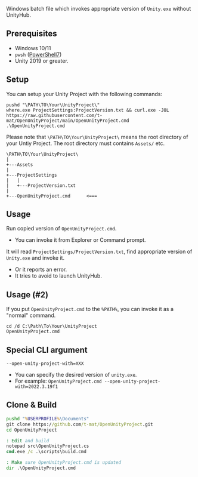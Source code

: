 ﻿Windows batch file which invokes appropriate version of `Unity.exe` without UnityHub.


Prerequisites
-------------

- Windows 10/11
- `pwsh` ([PowerShell7](https://microsoft.com/PowerShell))
- Unity 2019 or greater.


Setup
-----

You can setup your Unity Project with the following commands:

```
pushd "\PATH\TO\Your\UnityProject\"
where.exe ProjectSettings:ProjectVersion.txt && curl.exe -JOL https://raw.githubusercontent.com/t-mat/OpenUnityProject/main/OpenUnityProject.cmd
.\OpenUnityProject.cmd
```

Please note that `\PATH\TO\Your\UnityProject\` means the root directory of your Untiy Project.
The root directory must contains `Assets/` etc.

```
\PATH\TO\Your\UnityProject\
|
+---Assets
|
+---ProjectSettings
|   |
|   +---ProjectVersion.txt
|
+---OpenUnityProject.cmd      <===
```


Usage
-----

Run copied version of `OpenUnityProject.cmd`.
  - You can invoke it from Explorer or Command prompt.

It will read `ProjectSettings/ProjectVersion.txt`, find appropriate version of `Unity.exe` and invoke it.
  - Or it reports an error.
  - It tries to avoid to launch UnityHub.


Usage (#2)
----------

If you put `OpenUnityProject.cmd` to the `%PATH%`, you can invoke it as a "normal" command.

```
cd /d C:\Path\To\Your\UnityProject
OpenUnityProject.cmd
```


Special CLI argument
--------------------

`--open-unity-project-with=XXX`
- You can specify the desired version of `unity.exe`.
- For example: `OpenUnityProject.cmd --open-unity-project-with=2022.3.19f1`


Clone & Build
-------------

```bat
pushd "%USERPROFILE%\Documents"
git clone https://github.com/t-mat/OpenUnityProject.git
cd OpenUnityProject

: Edit and build
notepad src\OpenUnityProject.cs
cmd.exe /c .\scripts\build.cmd

: Make sure OpenUnityProject.cmd is updated
dir .\OpenUnityProject.cmd
```

